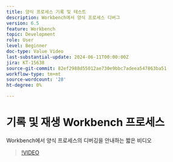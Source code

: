 ```yaml
---
title: 양식 프로세스 기록 및 테스트
description: Workbench에서 양식 프로세스 디버그
version: 6.5
feature: Workbench
topic: Development
role: User
level: Beginner
doc-type: Value Video
last-substantial-update: 2024-06-11T00:00:00Z
jira: KT-15638
source-git-commit: 82ef2988d55012ae730e9bbc7adeea547863ba51
workflow-type: tm+mt
source-wordcount: '28'
ht-degree: 0%

---
```


# 기록 및 재생 Workbench 프로세스

Workbench에서 양식 프로세스의 디버깅을 안내하는 짧은 비디오

>[!VIDEO](https://video.tv.adobe.com/v/3429495/?learn=on)
